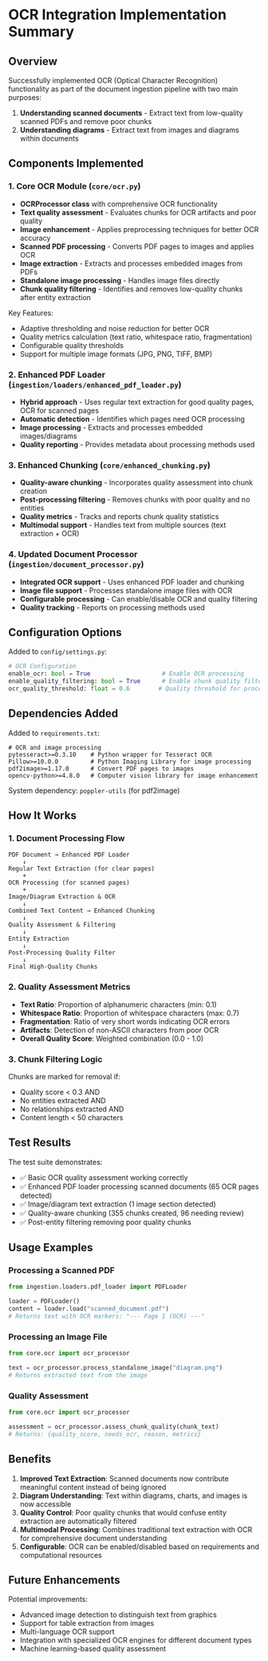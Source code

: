 # OCR Integration Implementation Summary

## Overview
Successfully implemented OCR (Optical Character Recognition) functionality as part of the document ingestion pipeline with two main purposes:
1. **Understanding scanned documents** - Extract text from low-quality scanned PDFs and remove poor chunks
2. **Understanding diagrams** - Extract text from images and diagrams within documents

## Components Implemented

### 1. Core OCR Module (`core/ocr.py`)
- **OCRProcessor class** with comprehensive OCR functionality
- **Text quality assessment** - Evaluates chunks for OCR artifacts and poor quality
- **Image enhancement** - Applies preprocessing techniques for better OCR accuracy
- **Scanned PDF processing** - Converts PDF pages to images and applies OCR
- **Image extraction** - Extracts and processes embedded images from PDFs
- **Standalone image processing** - Handles image files directly
- **Chunk quality filtering** - Identifies and removes low-quality chunks after entity extraction

Key Features:
- Adaptive thresholding and noise reduction for better OCR
- Quality metrics calculation (text ratio, whitespace ratio, fragmentation)
- Configurable quality thresholds
- Support for multiple image formats (JPG, PNG, TIFF, BMP)

### 2. Enhanced PDF Loader (`ingestion/loaders/enhanced_pdf_loader.py`)
- **Hybrid approach** - Uses regular text extraction for good quality pages, OCR for scanned pages
- **Automatic detection** - Identifies which pages need OCR processing
- **Image processing** - Extracts and processes embedded images/diagrams
- **Quality reporting** - Provides metadata about processing methods used

### 3. Enhanced Chunking (`core/enhanced_chunking.py`)
- **Quality-aware chunking** - Incorporates quality assessment into chunk creation
- **Post-processing filtering** - Removes chunks with poor quality and no entities
- **Quality metrics** - Tracks and reports chunk quality statistics
- **Multimodal support** - Handles text from multiple sources (text extraction + OCR)

### 4. Updated Document Processor (`ingestion/document_processor.py`)
- **Integrated OCR support** - Uses enhanced PDF loader and chunking
- **Image file support** - Processes standalone image files with OCR
- **Configurable processing** - Can enable/disable OCR and quality filtering
- **Quality tracking** - Reports on processing methods used

## Configuration Options

Added to `config/settings.py`:
```python
# OCR Configuration
enable_ocr: bool = True                    # Enable OCR processing
enable_quality_filtering: bool = True      # Enable chunk quality filtering  
ocr_quality_threshold: float = 0.6        # Quality threshold for processing
```

## Dependencies Added

Added to `requirements.txt`:
```
# OCR and image processing
pytesseract>=0.3.10    # Python wrapper for Tesseract OCR
Pillow>=10.0.0         # Python Imaging Library for image processing
pdf2image>=1.17.0      # Convert PDF pages to images
opencv-python>=4.8.0   # Computer vision library for image enhancement
```

System dependency: `poppler-utils` (for pdf2image)

## How It Works

### 1. Document Processing Flow
```
PDF Document → Enhanced PDF Loader
    ↓
Regular Text Extraction (for clear pages)
    +
OCR Processing (for scanned pages)  
    +  
Image/Diagram Extraction & OCR
    ↓
Combined Text Content → Enhanced Chunking
    ↓
Quality Assessment & Filtering
    ↓
Entity Extraction
    ↓
Post-Processing Quality Filter
    ↓
Final High-Quality Chunks
```

### 2. Quality Assessment Metrics
- **Text Ratio**: Proportion of alphanumeric characters (min: 0.1)
- **Whitespace Ratio**: Proportion of whitespace characters (max: 0.7)
- **Fragmentation**: Ratio of very short words indicating OCR errors
- **Artifacts**: Detection of non-ASCII characters from poor OCR
- **Overall Quality Score**: Weighted combination (0.0 - 1.0)

### 3. Chunk Filtering Logic
Chunks are marked for removal if:
- Quality score < 0.3 AND
- No entities extracted AND  
- No relationships extracted AND
- Content length < 50 characters

## Test Results

The test suite demonstrates:
- ✅ Basic OCR quality assessment working correctly
- ✅ Enhanced PDF loader processing scanned documents (65 OCR pages detected)
- ✅ Image/diagram text extraction (1 image section detected) 
- ✅ Quality-aware chunking (355 chunks created, 96 needing review)
- ✅ Post-entity filtering removing poor quality chunks

## Usage Examples

### Processing a Scanned PDF
```python
from ingestion.loaders.pdf_loader import PDFLoader

loader = PDFLoader()
content = loader.load("scanned_document.pdf")
# Returns text with OCR markers: "--- Page 1 (OCR) ---"
```

### Processing an Image File
```python
from core.ocr import ocr_processor

text = ocr_processor.process_standalone_image("diagram.png")
# Returns extracted text from the image
```

### Quality Assessment  
```python
from core.ocr import ocr_processor

assessment = ocr_processor.assess_chunk_quality(chunk_text)
# Returns: {quality_score, needs_ocr, reason, metrics}
```

## Benefits

1. **Improved Text Extraction**: Scanned documents now contribute meaningful content instead of being ignored
2. **Diagram Understanding**: Text within diagrams, charts, and images is now accessible
3. **Quality Control**: Poor quality chunks that would confuse entity extraction are automatically filtered
4. **Multimodal Processing**: Combines traditional text extraction with OCR for comprehensive document understanding
5. **Configurable**: OCR can be enabled/disabled based on requirements and computational resources

## Future Enhancements

Potential improvements:
- Advanced image detection to distinguish text from graphics
- Support for table extraction from images
- Multi-language OCR support
- Integration with specialized OCR engines for different document types
- Machine learning-based quality assessment